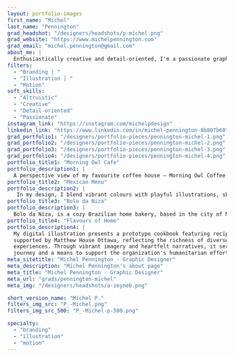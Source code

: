 ```yaml
---
layout: portfolio-images
first_name: "Michel"
last_name: "Pennington"
grad_headshot: "/designers/headshots/p-michel.png"
grad_website: "https://www.michelpennington.com"
grad_email: "michel.pennington@gmail.com"
about_me: |
  Enthusiastically creative and detail-oriented, I'm a passionate graphic designer driven by a belief in design's power to influence perceptions and behaviors. With a strong altruistic spirit, I use design to address social issues and empower individuals for positive change. My journey into design was sparked by a desire for creative expression, problem-solving, and a commitment to accessibility and inclusivity.
filters:
  - "Branding | "
  - "Illustration | "
  - "Motion"
soft_skills:
  - "Altruistic"
  - "Creative"  
  - "Detail-oriented" 
  - "Passionate" 
instagram_link: "https://instagram.com/michelpdesign"
linkedin_link: "https://www.linkedin.com/in/michel-pennington-8b807b60"
grad_portfolio1: "/designers/portfolio-pieces/pennington-michel-1.png"
grad_portfolio2: "/designers/portfolio-pieces/pennington-michel-2.png"
grad_portfolio3: "/designers/portfolio-pieces/pennington-michel-3.png"
grad_portfolio4: "/designers/portfolio-pieces/pennington-michel-4.png"
portfolio_title1: "Morning Owl Cafe"
portfolio_description1: |
  A perspective view of my favourite coffee house – Morning Owl Coffee. In my digital illustration, I've crafted a charming two-point perspective view of the Coffee Shop, showcasing its inviting exterior amidst a bustling cityscape.
portfolio_title2: "Mexican Menu"
portfolio_description2: |
   In my design, I blend vibrant colours with playful illustrations, skillfully crafted to mimic the nostalgic charm of old photographs through the magic of AI.
portfolio_title3: "Bolo da Niza"
portfolio_description3: |
  Bolo da Niza, is a cozy Brazilian home bakery, based in the city of Natal. I've incorporated candy-like colours and delicate frosting-like fonts to evoke the idea of sweetness and add a touch of whimsy.
portfolio_title4: "Flavours of Home"
portfolio_description4: |
  My digital illustration presents a prototype cookbook featuring recipes from refugees
  supported by Matthew House Ottawa, reflecting the richness of diverse cultures and shared
  experiences. Through vibrant imagery and heartfelt narratives, it serves as both a culinary
  journey and a means to support the organization's humanitarian efforts.
meta_sitetitle: "Michel Pennington · Graphic Designer"
meta_description: "Michel Pennington's about page"
meta_title: "Michel Pennington · Graphic Designer"
meta_url: "grads/pennington-michel"
meta_img: "/designers/headshots/a-zeyneb.png"

short_version_name: "Michel P."
filters_img_src: "P_-Michel.png"
filters_img_src_500: "P_-Michel-p-500.png"

specialty:
  - "branding"
  - "illustration"
  - "motion"
---
```

